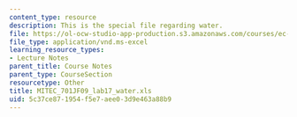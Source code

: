 ```yaml
---
content_type: resource
description: This is the special file regarding water.
file: https://ol-ocw-studio-app-production.s3.amazonaws.com/courses/ec-701j-d-lab-i-development-fall-2009/5c37ce871954f5e7aee03d9e463a88b9_MITEC_701JF09_lab17_water.xls
file_type: application/vnd.ms-excel
learning_resource_types:
- Lecture Notes
parent_title: Course Notes
parent_type: CourseSection
resourcetype: Other
title: MITEC_701JF09_lab17_water.xls
uid: 5c37ce87-1954-f5e7-aee0-3d9e463a88b9
---
```

